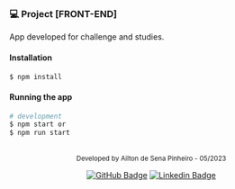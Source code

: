 ### 💻 Project [FRONT-END]
App developed for challenge and studies.

<!-- ## ✨ Stack

-   [ ] React
-   [ ] Html/Css
-   [ ] Bootstrap -->

#### Installation

```bash
$ npm install
```

#### Running the app

```bash
# development
$ npm start or
$ npm run start
```
<br />
<div align="center">
  <small>Developed by Ailton de Sena Pinheiro - 05/2023</small>

  [![GitHub Badge](https://img.shields.io/badge/Ailton_Sena-000?style=for-the-badge&logo=github&logoColor=white&link=https://www.linkedin.com/in/ailtonsenap)](https://github.com/Sena32/)
    [![Linkedin Badge](https://img.shields.io/badge/Ailton_Sena-000?style=for-the-badge&logo=linkedin&logoColor=white&link=https://www.linkedin.com/in/ailtonsenap)](https://www.linkedin.com/in/ailtonsenap/) 
</div>
